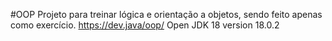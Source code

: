 #OOP
Projeto para treinar lógica e orientação a objetos, sendo feito apenas como exercício. 
https://dev.java/oop/
Open JDK 18 version 18.0.2
